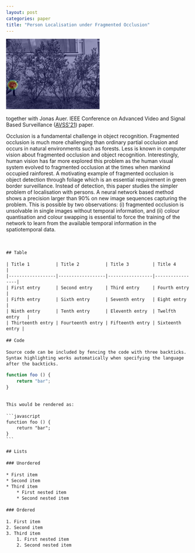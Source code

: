 ```yaml
---
layout: post
categories: paper
title: "Person Localisation under Fragmented Occlusion"
---
```


![Image](/assets/images/pflugfelder21avss.gif)

together with Jonas Auer. IEEE Conference on Advanced Video and Signal Based Surveillance ([AVSS'21](https://doi.org/10.1109/AVSS52988.2021.9663791)) paper.


Occlusion is a fundamental challenge in object recognition. Fragmented occlusion is much more
challenging than ordinary partial occlusion and occurs in natural environments such as forests. Less
is known in computer vision about fragmented occlusion and object recognition. Interestingly, human
vision has far more explored this problem as the human visual system evolved to fragmented occlusion
at the times when mankind occupied rainforest. A motivating example of fragmented occlusion is
object detection through foliage which is an essential requirement in green border surveillance.
Instead of detection, this paper studies the simpler problem of localisation with persons. A neural
network based method shows a precision larger than 90% on new image sequences capturing the problem.
This is possible by two observations: (i) fragmented occlusion is unsolvable in single images
without temporal information, and (ii) colour quantisation and colour swapping is essential to force
the training of the network to learn from the available temporal information in the spatiotemporal
data.
```


## Table

| Title 1          | Title 2          | Title 3         | Title 4         |
|------------------|------------------|-----------------|-----------------|
| First entry      | Second entry     | Third entry     | Fourth entry    |
| Fifth entry      | Sixth entry      | Seventh entry   | Eight entry     |
| Ninth entry      | Tenth entry      | Eleventh entry  | Twelfth entry   |
| Thirteenth entry | Fourteenth entry | Fifteenth entry | Sixteenth entry |

## Code

Source code can be included by fencing the code with three backticks. Syntax highlighting works automatically when specifying the language after the backticks.

````
```javascript
function foo () {
    return "bar";
}
```
````

This would be rendered as:

```javascript
function foo () {
    return "bar";
}
```

## Lists

### Unordered

* First item
* Second item
* Third item
    * First nested item
    * Second nested item

### Ordered

1. First item
2. Second item
3. Third item
    1. First nested item
    2. Second nested item
